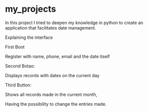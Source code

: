 # my_projects
In this project I tried to deepen my knowledge in python to create an application that facilitates date management.

Explaining the interface




First Boot

Register with name, phone, email and the date itself


Second Botao:

Displays records with dates on the current day


Third Button:

Shows all records made in the current month,

Having the possibility to change the entries made.